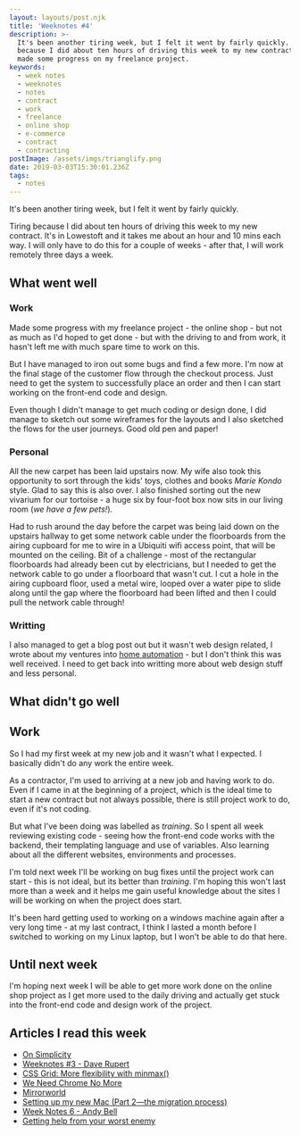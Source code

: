 ```yaml
---
layout: layouts/post.njk
title: 'Weeknotes #4'
description: >-
  It's been another tiring week, but I felt it went by fairly quickly. Tiring
  because I did about ten hours of driving this week to my new contract. But I
  made some progress on my freelance project.
keywords:
  - week notes
  - weeknotes
  - notes
  - contract
  - work
  - freelance
  - online shop
  - e-commerce
  - contract
  - contracting
postImage: /assets/imgs/trianglify.png
date: 2019-03-03T15:30:01.236Z
tags:
  - notes
---
```

It's been another tiring week, but I felt it went by fairly quickly.

Tiring because I did about ten hours of driving this week to my new contract. It's in Lowestoft and it takes me about an hour and 10 mins each way. I will only have to do this for a couple of weeks  - after that, I will work remotely three days a week.

## What went well

### Work
Made some progress with my freelance project - the online shop - but not as much as I'd hoped to get done - but with the driving to and from work, it hasn't left me with much spare time to work on this. 

But I have managed to iron out some bugs and find a few more. I'm now at the final stage of the customer flow through the checkout process. Just need to get the system to successfully place an order and then I can start working on the front-end code and design. 

Even though I didn't manage to get much coding or design done, I did manage to sketch out some wireframes for the layouts and I also sketched the flows for the user journeys. Good old pen and paper!

### Personal
All the new carpet has been laid upstairs now. My wife also took this opportunity to sort through the kids' toys, clothes and books _Marie Kondo_ style. Glad to say this is also over. I also finished sorting out the new vivarium for our tortoise - a huge six by four-foot box now sits in our living room (_we have a few pets!_).

Had to rush around the day before the carpet was being laid down on the upstairs hallway to get some network cable under the floorboards from the airing cupboard for me to wire in a Ubiquiti wifi access point, that will be mounted on the ceiling. Bit of a challenge - most of the rectangular floorboards had already been cut by electricians, but I needed to get the network cable to go under a floorboard that wasn't cut. I cut a hole in the airing cupboard floor, used a metal wire, looped over a water pipe to slide along until the gap where the floorboard had been lifted and then I could pull the network cable through! 

### Writting
I also managed to get a blog post out but it wasn't web design related, I wrote about my ventures into [home automation](https://juanfernandes.uk/blog/2019-02-28-home-automation "Home Automation") - but I don't think this was well received. I need to get  back into writting more about web design stuff and less personal. 

## What didn't go well

## Work
So I had my first week at my new job and it wasn't what I expected. I basically didn't do any work the entire week. 

As a contractor, I'm used to arriving at a new job and having work to do. Even if I came in at the beginning of a project, which is the ideal time to start a new contract but not always possible, there is still project work to do, even if it's not coding. 

But what I've been doing was labelled as _training_. So I spent all week reviewing existing code - seeing how the front-end code works with the backend, their templating language and use of variables. Also learning about all the different websites, environments and processes.

I'm told next week I'll be working on bug fixes until the project work can start - this is not ideal, but its better than _training_. I'm hoping this won't last more than a week and it helps me gain useful knowledge about the sites I will be working on when the project does start.

It's been hard getting used to working on a windows machine again after a very long time - at my last contract, I think I lasted a month before I switched to working on my Linux laptop, but I won't be able to do that here.

## Until next week
I'm hoping next week I will be able to get more work done on the online shop project as I get more used to the daily driving and actually get stuck into the front-end code and design work of the project. 

## Articles I read this week

- [On Simplicity](https://mxb.at/blog/on-simplicity/ "On Simplicity")
- [Weeknotes #3 - Dave Rupert](https://daverupert.com/2019/02/weeknotes-3/ "Weeknotes #3 - Dave Rupert")
- [CSS Grid: More flexibility with minmax()](https://codepen.io/michellebarker/post/css-grid-more-flexibility-with-minmax "CSS Grid: More flexibility with minmax()")
- [We Need Chrome No More](https://redalemeden.com/blog/2019/we-need-chrome-no-more "We Need Chrome No More")
- [Mirrorworld](https://adactio.com/journal/14844 "Mirrorworld")
- [Setting up my new Mac (Part 2—the migration process)](https://zellwk.com/blog/mac-setup-2/ "Setting up my new Mac (Part 2—the migration process)")
- [Week Notes 6 - Andy Bell](https://andy-bell.design/wrote/week-notes-6/ "Week Notes 6 - Andy Bell")
- [Getting help from your worst enemy](https://benbrignell.com/journal/2019/27/02/getting-help-from-your-worst-enemy "Getting help from your worst enemy")
